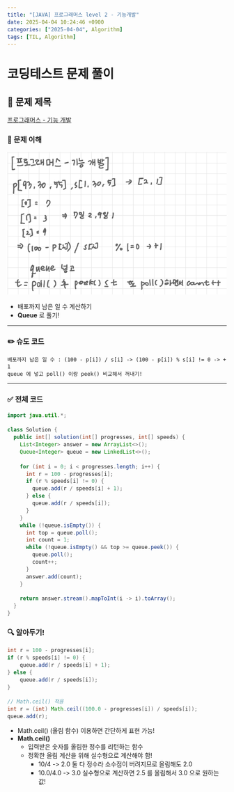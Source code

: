 ```yaml
---
title: "[JAVA] 프로그래머스 level 2 - 기능개발"
date: 2025-04-04 10:24:46 +0900
categories: ["2025-04-04", Algorithm]
tags: [TIL, Algorithm]
---
```

# 코딩테스트 문제 풀이

## 📘 문제 제목
[프로그래머스 - 기능 개발](https://school.programmers.co.kr/learn/courses/30/lessons/42586)
### 🧠 문제 이해
![img.png](../../assets/img/2025-04-04/algo1.png)
- 배포까지 남은 일 수 계산하기
- **Queue** 로 풀기!

---

### ✏️ 슈도 코드

```plaintext
배포까지 남은 일 수 : (100 - p[i]) / s[i] -> (100 - p[i]) % s[i] != 0 -> + 1
queue 에 넣고 poll() 이랑 peek() 비교해서 꺼내기!
```

---

### ✅ 전체 코드
```java
import java.util.*;

class Solution {
  public int[] solution(int[] progresses, int[] speeds) {
    List<Integer> answer = new ArrayList<>();
    Queue<Integer> queue = new LinkedList<>();

    for (int i = 0; i < progresses.length; i++) {
      int r = 100 - progresses[i];
      if (r % speeds[i] != 0) {
        queue.add(r / speeds[i] + 1);
      } else {
        queue.add(r / speeds[i]);
      }
    }
    while (!queue.isEmpty()) {
      int top = queue.poll();
      int count = 1;
      while (!queue.isEmpty() && top >= queue.peek()) {
        queue.poll();
        count++;
      }
      answer.add(count);
    }

    return answer.stream().mapToInt(i -> i).toArray();
  }
}
```

### 🔍 알아두기!

```java
int r = 100 - progresses[i];
if (r % speeds[i] != 0) {
    queue.add(r / speeds[i] + 1);
} else {
    queue.add(r / speeds[i]);
}

// Math.ceil() 적용
int r = (int) Math.ceil((100.0 - progresses[i]) / speeds[i]);
queue.add(r);
```

- Math.ceil() (올림 함수) 이용하면 간단하게 표현 가능!
- **Math.ceil()**
  - 입력받은 숫자를 올림한 정수를 리턴하는 함수
  - 정확한 올림 계산을 위해 실수형으로 계산해야 함!
    - 10/4 -> 2.0  둘 다 정수라 소수점이 버려지므로 올림해도 2.0
    - 10.0/4.0 -> 3.0  실수형으로 계산하면 2.5 를 올림해서 3.0 으로 원하는 값!
